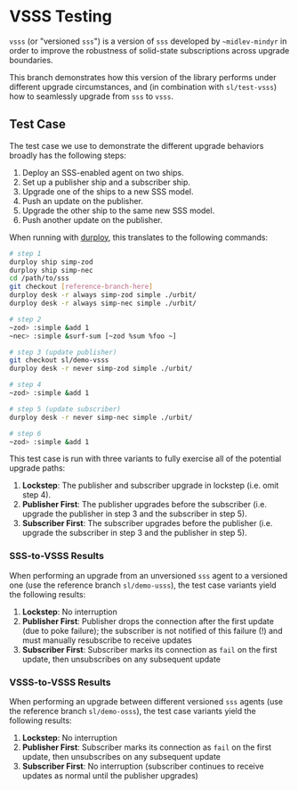 # VSSS Testing

`vsss` (or "versioned `sss`") is a version of `sss` developed by
`~midlev-mindyr` in order to improve the robustness of solid-state
subscriptions across upgrade boundaries.

This branch demonstrates how this version of the library performs under
different upgrade circumstances, and (in combination with `sl/test-vsss`) how
to seamlessly upgrade from `sss` to `vsss`.

## Test Case

The test case we use to demonstrate the different upgrade behaviors broadly
has the following steps:

1. Deploy an SSS-enabled agent on two ships.
2. Set up a publisher ship and a subscriber ship.
3. Upgrade one of the ships to a new SSS model.
4. Push an update on the publisher.
5. Upgrade the other ship to the same new SSS model.
6. Push another update on the publisher.

When running with [durploy], this translates to the following commands:

```bash
# step 1
durploy ship simp-zod
durploy ship simp-nec
cd /path/to/sss
git checkout [reference-branch-here]
durploy desk -r always simp-zod simple ./urbit/
durploy desk -r always simp-nec simple ./urbit/

# step 2
~zod> :simple &add 1
~nec> :simple &surf-sum [~zod %sum %foo ~]

# step 3 (update publisher)
git checkout sl/demo-vsss
durploy desk -r never simp-zod simple ./urbit/

# step 4
~zod> :simple &add 1

# step 5 (update subscriber)
durploy desk -r never simp-nec simple ./urbit/

# step 6
~zod> :simple &add 1
```

This test case is run with three variants to fully exercise all of the
potential upgrade paths:

1. **Lockstep**: The publisher and subscriber upgrade in lockstep (i.e. omit
   step 4).
2. **Publisher First**: The publisher upgrades before the subscriber (i.e.
   upgrade the publisher in step 3 and the subscriber in step 5).
3. **Subscriber First**: The subscriber upgrades before the publisher (i.e.
   upgrade the subscriber in step 3 and the publisher in step 5).

### SSS-to-VSSS Results

When performing an upgrade from an unversioned `sss` agent to a versioned one
(use the reference branch `sl/demo-usss`), the test case variants yield the
following results:

1. **Lockstep**: No interruption
2. **Publisher First**: Publisher drops the connection after the first update
   (due to poke failure); the subscriber is not notified of this failure (!)
   and must manually resubscribe to receive updates
3. **Subscriber First**: Subscriber marks its connection as `fail` on the first
   update, then unsubscribes on any subsequent update

### VSSS-to-VSSS Results

When performing an upgrade between different versioned `sss` agents (use the
reference branch `sl/demo-osss`), the test case variants yield the following
results:

1. **Lockstep**: No interruption
2. **Publisher First**: Subscriber marks its connection as `fail` on the first
   update, then unsubscribes on any subsequent update
3. **Subscriber First**: No interruption (subscriber continues to receive
   updates as normal until the publisher upgrades)


[durploy]: https://github.com/sidnym-ladrut/durploy
